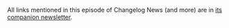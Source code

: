 All links mentioned in this episode of Changelog News (and more) are in [its companion newsletter](https://changelog.com/news/107).